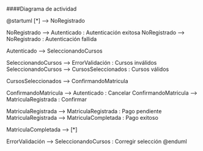 ####Diagrama de actividad

@startuml
[*] --> NoRegistrado

NoRegistrado --> Autenticado : Autenticación exitosa
NoRegistrado --> NoRegistrado : Autenticación fallida

Autenticado --> SeleccionandoCursos

SeleccionandoCursos --> ErrorValidación : Cursos inválidos
SeleccionandoCursos --> CursosSeleccionados : Cursos válidos

CursosSeleccionados --> ConfirmandoMatricula

ConfirmandoMatricula --> Autenticado : Cancelar
ConfirmandoMatricula --> MatriculaRegistrada : Confirmar

MatriculaRegistrada --> MatriculaRegistrada : Pago pendiente
MatriculaRegistrada --> MatriculaCompletada : Pago exitoso

MatriculaCompletada --> [*]

ErrorValidación --> SeleccionandoCursos : Corregir selección
@enduml
